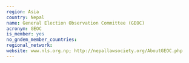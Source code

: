 ```yaml
---
region: Asia
country: Nepal
name: General Election Observation Committee (GEOC)
acronym: GEOC
is_member: yes
no_gndem_member_countries: 
regional_network: 
website: www.nls.org.np; http://nepallawsociety.org/AboutGEOC.php
---
```

